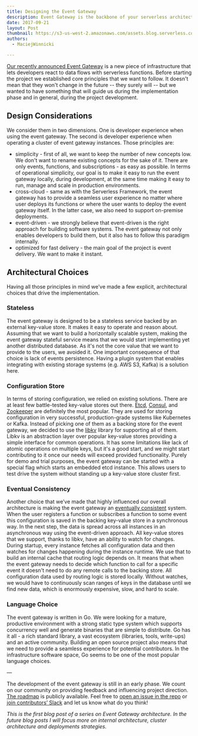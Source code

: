 ```yaml
---
title: Designing the Event Gateway
description: Event Gateway is the backbone of your serverless architectures. Learn how we approached designing this new piece of infrastructure.
date: 2017-09-21
layout: Post
thumbnail: https://s3-us-west-2.amazonaws.com/assets.blog.serverless.com/event-gateway-thumbnail.png
authors:
  - MaciejWinnicki

---
```


[Our recently announced Event Gateway](https://serverless.com/blog/introducing-serverless-event-gateway/) is a new piece of infrastructure that lets developers react to data flows with serverless functions. Before starting the project we established core principles that we want to follow. It doesn't mean that they won't change in the future -- they surely will -- but we wanted to have something that will guide us during the implementation phase and in general, during the project development.

## Design Considerations

We consider them in two dimensions. One is developer experience when using the event gateway. The second is developer experience when operating a cluster of event gateway instances. Those principles are:

- simplicity - first of all, we want to keep the number of new concepts low. We don't want to rename existing concepts for the sake of it. There are only events, functions, and subscriptions - as easy as possible. In terms of operational simplicity, our goal is to make it easy to run the event gateway locally, during development, at the same time making it easy to run, manage and scale in production environments.
- cross-cloud - same as with the Serverless Framework, the event gateway has to provide a seamless user experience no matter where user deploys its functions or where the user wants to deploy the event gateway itself. In the latter case, we also need to support on-premise deployments.
- event-driven - we strongly believe that event-driven is the right approach for building software systems. The event gateway not only enables developers to build them, but it also has to follow this paradigm internally.
- optimized for fast delivery - the main goal of the project is event delivery. We want to make it instant.

## Architectural Choices

Having all those principles in mind we’ve made a few explicit, architectural choices that drive the implementation.

### Stateless

The event gateway is designed to be a stateless service backed by an external key-value store. It makes it easy to operate and reason about. Assuming that we want to build a horizontally scalable system, making the event gateway stateful service means that we would start implementing yet another distributed database. As it's not the core value that we want to provide to the users, we avoided it. One important consequence of that choice is lack of events persistence. Having a plugin system that enables integrating with existing storage systems (e.g. AWS S3, Kafka) is a solution here.

### Configuration Store

In terms of storing configuration, we relied on existing solutions. There are at least few battle-tested key-value stores out there. [Etcd](https://coreos.com/etcd/), [Consul](https://www.consul.io/), and [Zookeeper](https://zookeeper.apache.org/) are definitely the most popular. They are used for storing configuration in very successful, production-grade systems like Kubernetes or Kafka. Instead of picking one of them as a backing store for the event gateway, we decided to use the [libkv](https://github.com/docker/libkv) library for supporting all of them. Libkv is an abstraction layer over popular key-value stores providing a simple interface for common operations. It has some limitations like lack of atomic operations on multiple keys, but it's a good start, and we might start contributing to it once our needs will exceed provided functionality. Purely for demo and trial purposes, the event gateway can be started with a special flag which starts an embedded etcd instance. This allows users to test drive  the system without standing up a key-value store cluster first.

### Eventual Consistency

Another choice that we’ve made that highly influenced our overall architecture is making the event gateway an [eventually consistent](https://en.wikipedia.org/wiki/Eventual_consistency) system. When the user registers a function or subscribes a function to some event this configuration is saved in the backing key-value store in a synchronous way. In the next step, the data is spread across all instances in an asynchronous way using the event-driven approach. All key-value stores that we support, thanks to libkv, have an ability to watch for changes. During startup, every instance fetches all configuration data and then watches for changes happening during the instance runtime. We use that to build an internal cache that routing logic depends on. It means that when the event gateway needs to decide which function to call for a specific event it doesn't need to do any remote calls to the backing store. All configuration data used by routing logic is stored locally. Without watches, we would have to continuously scan ranges of keys in the database until we find new data, which is enormously expensive, slow, and hard to scale.

### Language Choice

The event gateway is written in Go. We were looking for a mature, productive environment with a strong static type system which supports concurrency well and generate binaries that are simple to distribute. Go has it all - a rich standard library, a vast ecosystem (libraries, tools, write-ups) and an active community. Building an open source project also means that we need to provide a seamless experience for potential contributors. In the infrastructure software space, Go seems to be one of the most popular language choices.

—

The development of the event gateway is still in an early phase. We count on our community on providing feedback and influencing project direction. [The roadmap](https://github.com/serverless/event-gateway/projects/2) is publicly available. Feel free to [open an issue in the repo](https://github.com/serverless/event-gateway) or [join contributors’ Slack](https://join.slack.com/t/serverless-contrib/shared_invite/MjI5NzY1ODM2MTc3LTE1MDM0NDIyOTUtMDgxNTcxMTcxNg) and let us know what do you think!

*This is the first blog post of a series on Event Gateway architecture. In the future blog posts I will focus more on internal architecture, cluster architecture and deployments strategies.*
